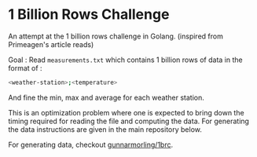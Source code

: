 # 1 Billion Rows Challenge

An attempt at the 1 billion rows challenge in Golang. (inspired from Primeagen's 
article reads)

Goal : Read `measurements.txt` which contains 1 billion rows of data in the 
format of :
```bash
<weather-station>;<temperature>
```
And fine the min, max and average for each weather station.

This is an optimization problem where one is expected to bring down the timing 
required for reading the file and computing the data. For generating the data 
instructions are given in the main repository below.

For generating data, checkout [gunnarmorling/1brc](https://github.com/gunnarmorling/1brc).
